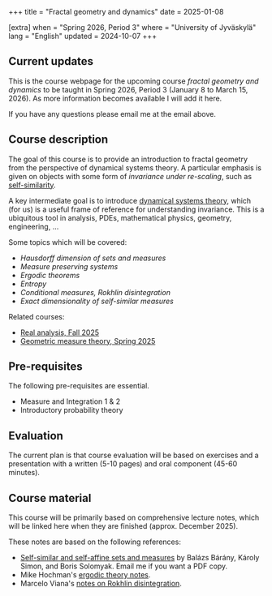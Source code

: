 +++
title = "Fractal geometry and dynamics"
date = 2025-01-08

[extra]
when = "Spring 2026, Period 3"
where = "University of Jyväskylä"
lang = "English"
updated = 2024-10-07
+++
## Current updates
This is the course webpage for the upcoming course *fractal geometry and dynamics* to be taught in Spring 2026, Period 3 (January 8 to March 15, 2026).
As more information becomes available I will add it here.

If you have any questions please email me at the email above.

## Course description
The goal of this course is to provide an introduction to fractal geometry from the perspective of dynamical systems theory.
A particular emphasis is given on objects with some form of *invariance under re-scaling*, such as [self-similarity](https://en.wikipedia.org/wiki/Self-similarity).

A key intermediate goal is to introduce [dynamical systems theory](https://en.wikipedia.org/wiki/Dynamical_system), which (for us) is a useful frame of reference for understanding invariance.
This is a ubiquitous tool in analysis, PDEs, mathematical physics, geometry, engineering, ...

Some topics which will be covered:
- *Hausdorff dimension of sets and measures*
- *Measure preserving systems*
- *Ergodic theorems*
- *Entropy*
- *Conditional measures, Rokhlin disintegration*
- *Exact dimensionality of self-similar measures*

Related courses:
- [Real analysis, Fall 2025](https://sites.google.com/view/tuomaths/teaching/real-analysis-fall-2025)
- [Geometric measure theory, Spring 2025](https://kfaessler.wixsite.com/math/geometric-measure-theory-2025)

## Pre-requisites
The following pre-requisites are essential.
- Measure and Integration 1 & 2
- Introductory probability theory

## Evaluation
The current plan is that course evaluation will be based on exercises and a presentation with a written (5-10 pages) and oral component (45-60 minutes).

## Course material
This course will be primarily based on comprehensive lecture notes, which will be linked here when they are finished (approx. December 2025).

These notes are based on the following references:
- [Self-similar and self-affine sets and measures](https://zbmath.org/1543.28001) by Balázs Bárány, Károly Simon, and Boris Solomyak.
  Email me if you want a PDF copy.
- Mike Hochman's [ergodic theory notes](https://math.huji.ac.il/~mhochman/courses/ergodic-theory-2017/notes.pdf).
- Marcelo Viana's [notes on Rokhlin disintegration](https://w3.impa.br/~viana/out/rokhlin.pdf).
